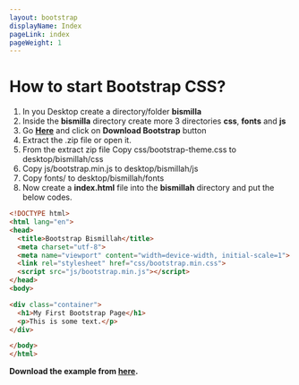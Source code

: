 ```yaml
---
layout: bootstrap
displayName: Index
pageLink: index
pageWeight: 1
---
```



# How to start Bootstrap CSS?


1. In you Desktop create a directory/folder **bismilla**
2. Inside the **bismilla** directory create more 3 directories **css**, **fonts** and **js**
3. Go **[Here](http://getbootstrap.com/getting-started)** and click on **Download Bootstrap** button
4. Extract the .zip file or open it.
5. From the extract zip file Copy css/bootstrap-theme.css to desktop/bismillah/css
6. Copy js/bootstrap.min.js to desktop/bismillah/js
7. Copy fonts/ to desktop/bismillah/fonts
8. Now create a **index.html** file into the **bismillah** directory and put the below codes.

```html
<!DOCTYPE html>
<html lang="en">
<head>
  <title>Bootstrap Bismillah</title>
  <meta charset="utf-8">
  <meta name="viewport" content="width=device-width, initial-scale=1">
  <link rel="stylesheet" href="css/bootstrap.min.css">
  <script src="js/bootstrap.min.js"></script>
</head>
<body>

<div class="container">
  <h1>My First Bootstrap Page</h1>
  <p>This is some text.</p>
</div>

</body>
</html>
```



**Download the example from [here](https://github.com/hmtmcse/bootstrap/blob/master/download/bismillah.zip?raw=true).**